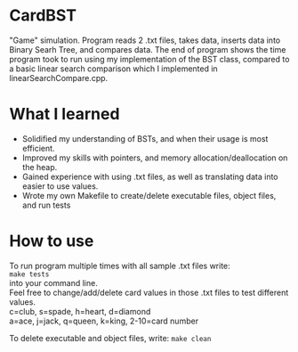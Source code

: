 # CardBST
"Game" simulation. Program reads 2 .txt files, takes data, inserts data into Binary Searh Tree, and compares data. The end of program shows the time program took to run using my implementation of the BST class, compared to a basic linear search comparison which I implemented in linearSearchCompare.cpp.

# What I learned
* Solidified my understanding of BSTs, and when their usage is most efficient.
* Improved my skills with pointers, and memory allocation/deallocation on the heap.
* Gained experience with using .txt files, as well as translating data into easier to use values.
* Wrote my own Makefile to create/delete executable files, object files, and run tests

# How to use
To run program multiple times with all sample .txt files write:<br />
```make tests```<br />
into your command line.<br />
Feel free to change/add/delete card values in those .txt files to test different values.<br />
c=club, s=spade, h=heart, d=diamond<br />
a=ace, j=jack, q=queen, k=king, 2-10=card number<br />

To delete executable and object files, write:
```make clean```
